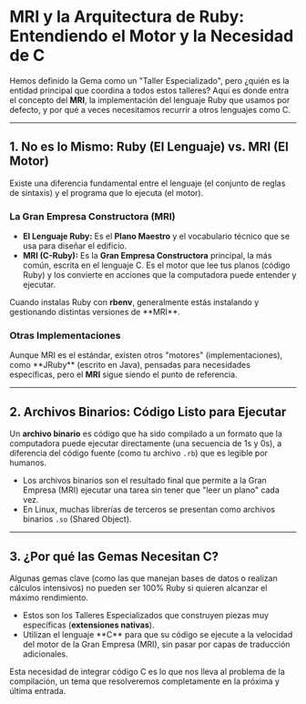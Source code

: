 <h1>MRI y la Arquitectura de Ruby: Entendiendo el Motor y la Necesidad de C</h1>

<p>Hemos definido la Gema como un "Taller Especializado", pero ¿quién es la entidad principal que coordina a todos estos talleres? Aquí es donde entra el concepto del <strong>MRI</strong>, la implementación del lenguaje Ruby que usamos por defecto, y por qué a veces necesitamos recurrir a otros lenguajes como C.</p>

<hr>

<h2 id="ruby-vs-mri">1. No es lo Mismo: Ruby (El Lenguaje) vs. MRI (El Motor)</h2>
<p>Existe una diferencia fundamental entre el lenguaje (el conjunto de reglas de sintaxis) y el programa que lo ejecuta (el motor).</p>

<h3>La Gran Empresa Constructora (MRI)</h3>
<ul>
    <li><strong>El Lenguaje Ruby:</strong> Es el <strong>Plano Maestro</strong> y el vocabulario técnico que se usa para diseñar el edificio.</li>
    <li><strong>MRI (C-Ruby):</strong> Es la <strong>Gran Empresa Constructora</strong> principal, la más común, escrita en el lenguaje C. Es el motor que lee tus planos (código Ruby) y los convierte en acciones que la computadora puede entender y ejecutar.</li>
</ul>
<p>Cuando instalas Ruby con <strong>rbenv</strong>, generalmente estás instalando y gestionando distintas versiones de **MRI**.</p>

<h3>Otras Implementaciones</h3>
<p>Aunque MRI es el estándar, existen otros "motores" (implementaciones), como **JRuby** (escrito en Java), pensadas para necesidades específicas, pero el <strong>MRI</strong> sigue siendo el punto de referencia.</p>

<hr>

<h2 id="binarios">2. Archivos Binarios: Código Listo para Ejecutar</h2>
<p>Un <strong>archivo binario</strong> es código que ha sido compilado a un formato que la computadora puede ejecutar directamente (una secuencia de 1s y 0s), a diferencia del código fuente (como tu archivo <code>.rb</code>) que es legible por humanos.</p>
<ul>
    <li>Los archivos binarios son el resultado final que permite a la Gran Empresa (MRI) ejecutar una tarea sin tener que "leer un plano" cada vez.</li>
    <li>En Linux, muchas librerías de terceros se presentan como archivos binarios <code>.so</code> (Shared Object).</li>
</ul>

<hr>

<h2 id="extensiones">3. ¿Por qué las Gemas Necesitan C?</h2>
<p>Algunas gemas clave (como las que manejan bases de datos o realizan cálculos intensivos) no pueden ser 100% Ruby si quieren alcanzar el máximo rendimiento.</p>
<ul>
    <li>Estos son los Talleres Especializados que construyen piezas muy específicas (<strong>extensiones nativas</strong>).</li>
    <li>Utilizan el lenguaje **C** para que su código se ejecute a la velocidad del motor de la Gran Empresa (MRI), sin pasar por capas de traducción adicionales.</li>
</ul>
<p>Esta necesidad de integrar código C es lo que nos lleva al problema de la compilación, un tema que resolveremos completamente en la próxima y última entrada.</p>

